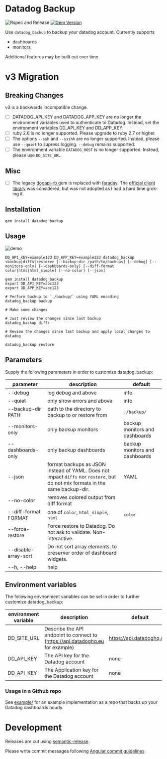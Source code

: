 # Datadog Backup

![Rspec and Release](https://github.com/scribd/datadog_backup/workflows/Rspec%20and%20Release/badge.svg)
[![Gem Version](https://badge.fury.io/rb/datadog_backup.svg)](https://badge.fury.io/rb/datadog_backup)

Use `datadog_backup` to backup your datadog account.
Currently supports

  - dashboards
  - monitors

Additional features may be built out over time.

# v3 Migration

## Breaking Changes
v3 is a backwards incompatible change.

- [ ] DATADOG_API_KEY and DATADOG_APP_KEY are no longer the environment variables used to authenticate to Datadog. Instead, set the environment variables DD_API_KEY and DD_APP_KEY.
- [ ] ruby 2.6 is no longer supported. Please upgrade to ruby 2.7 or higher.
- [ ] The options `--ssh` and `--ssshh` are no longer supported. Instead, please use `--quiet` to supress logging. `--debug` remains supported.
- [ ] The environment variable `DATADOG_HOST` is no longer supported. Instead, please use `DD_SITE_URL`.

## Misc
- [ ] The legacy [dogapi-rb ](https://github.com/DataDog/dogapi-rb) gem is replaced with [faraday](https://lostisland.github.io/faraday/).  The [official client library](https://github.com/DataDog/datadog-api-client-ruby) was considered, but was not adopted as I had a hard time grok-ing it.


## Installation

```
gem install datadog_backup
```

## Usage

![demo](images/demo.gif)

```
DD_API_KEY=example123 DD_APP_KEY=example123 datadog_backup <backup|diffs|restore> [--backup-dir /path/to/backups] [--debug] [--monitors-only] [--dashboards-only] [--diff-format color|html|html_simple] [--no-color] [--json]
```

```
gem install datadog_backup
export DD_API_KEY=abc123
export DD_APP_KEY=abc123

# Perform backup to `./backup/` using YAML encoding
datadog_backup backup

# Make some changes

# Just review the changes since last backup
datadog_backup diffs

# Review the changes since last backup and apply local changes to datadog

datadog_backup restore
```
## Parameters

Supply the following parameters in order to customize datadog_backup:

parameter            | description                                                                                                                   | default
---------------------|-------------------------------------------------------------------------------------------------------------------------------|--------------------------
--debug              | log debug and above                                                                                                           | info
--quiet              | only show errors and above                                                                                                    | info
--backup-dir PATH    | path to the directory to backup to or restore from                                                                            | `./backup/`
--monitors-only      | only backup monitors                                                                                                          | backup monitors and dashboards
--dashboards-only    | only backup dashboards                                                                                                        | backup monitors and dashboards
--json               | format backups as JSON instead of YAML. Does not impact `diffs` nor `restore`, but do not mix formats in the same backup-dir. | YAML
--no-color           | removes colored output from diff format
--diff-format FORMAT | one of `color`, `html_simple`, `html`                                                                                         | `color`
--force-restore      | Force restore to Datadog. Do not ask to validate. Non-interactive.
--disable-array-sort | Do not sort array elements, to preserver order of dashboard widgets.
--h, --help          | help

## Environment variables

The following environment variables can be set in order to further customize datadog_backup:

environment variable | description                                                                      | default
---------------------|--------------------------------------------------------------------------------|--------------------------
DD_SITE_URL          | Describe the API endpoint to connect to (https://api.datadoghq.eu for example)   | https://api.datadoghq.com
DD_API_KEY           | The API key for the Datadog account                                              | none
DD_API_KEY           | The Application key for the Datadog account                                      | none


### Usage in a Github repo

See [example/](https://github.com/scribd/datadog_backup/tree/main/example) for an example implementation as a repo that backs up your Datadog dashboards hourly.

# Development

Releases are cut using [semantic-release](https://github.com/semantic-release/semantic-release).

Please write commit messages following [Angular commit guidelines](https://github.com/angular/angular.js/blob/master/DEVELOPERS.md#-git-commit-guidelines)
